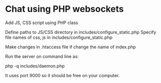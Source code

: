 # Chat using PHP websockets
Add JS, CSS script using PHP class

Define paths to JS/CSS directory in includes/configure_static.php
Specify file names of css, js in includes/configure_static.php

Make changes in .htaccess file if change the name of index.php

Run the server on command line as:

php -q includes/daemon.php

It uses port 9000 so it should be free on your computer.
